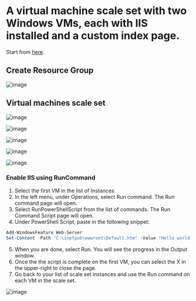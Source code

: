 # A virtual machine scale set with two Windows VMs, each with IIS installed and a custom index page. 

Start from [here](https://docs.microsoft.com/en-us/azure/virtual-machines/windows/tutorial-create-vmss).

## Create Resource Group

![image](https://user-images.githubusercontent.com/34960418/153445564-6707eb47-40ad-48d3-9b2c-2328eeaf839e.png)


## Virtual machines scale set

![image](https://user-images.githubusercontent.com/34960418/153451591-b4326603-0df5-46d8-8523-41439f37fefe.png)

![image](https://user-images.githubusercontent.com/34960418/153447770-d349b783-a83c-4d97-9c49-199f206a945b.png)

![image](https://user-images.githubusercontent.com/34960418/153447810-0411fc8e-84e7-4dc8-87db-1018322e62e9.png)

![image](https://user-images.githubusercontent.com/34960418/153448101-76f52770-66b0-4a2a-8687-f71783d78261.png)

![image](https://user-images.githubusercontent.com/34960418/153448216-291cf46b-6add-4a3e-8a27-6e323b8e830a.png)


### Enable IIS using RunCommand

1. Select the first VM in the list of Instances.
2. In the left menu, under Operations, select Run command. The Run command page will open.
3. Select RunPowerShellScript from the list of commands. The Run Command Script page will open.
4. Under PowerShell Script, paste in the following snippet:

```powershell
Add-WindowsFeature Web-Server
Set-Content -Path "C:\inetpub\wwwroot\Default.htm" -Value "Hello world from host $($env:computername) !"
```
5. When you are done, select Run. You will see the progress in the Output window.
6. Once the the script is complete on the first VM, you can select the X in the upper-right to close the page.
7. Go back to your list of scale set instances and use the Run command on each VM in the scale set.


![image](https://user-images.githubusercontent.com/34960418/153449249-18fdf0d8-13b5-4126-a421-f0f129b1f69b.png)


